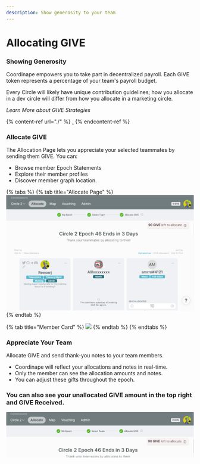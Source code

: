 ```yaml
---
description: Show generosity to your team
---
```


# Allocating GIVE

### Showing Generosity

Coordinape empowers you to take part in decentralized payroll. Each GIVE token represents a percentage of your team's payroll budget.

Every Circle will likely have unique contribution guidelines; how you allocate in a dev circle will differ from how you allocate in a marketing circle.

_Learn More about GIVE Strategies_

{% content-ref url="./" %}
[.](./)
{% endcontent-ref %}

### Allocate GIVE

The Allocation Page lets you appreciate your selected teammates by sending them GIVE. You can:

* Browse member Epoch Statements
* Explore their member profiles
* Discover member graph location.

{% tabs %}
{% tab title="Allocate Page" %}
![](<../../.gitbook/assets/image (21) (1).png>)
{% endtab %}

{% tab title="Member Card" %}
![](../../.gitbook/assets/How\_to\_Coordinape15.jpg)
{% endtab %}
{% endtabs %}

### Appreciate Your Team

Allocate GIVE and send thank-you notes to your team members.

* Coordinape will reflect your allocations and notes in real-time.
* Only the member can see the allocation amounts and notes.
* You can adjust these gifts throughout the epoch.

### You can also see your unallocated GIVE amount in the top right and GIVE Received.

![](<../../.gitbook/assets/image (6) (2).png>)


